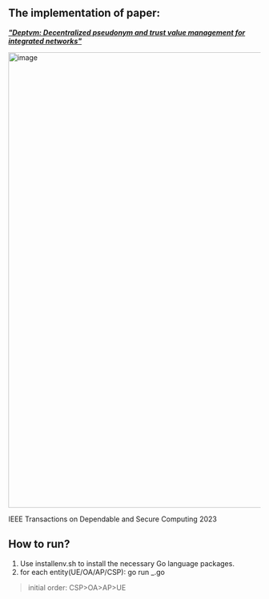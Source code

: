 ## The implementation of paper: 

[***"Deptvm: Decentralized pseudonym and trust value management for integrated networks"***](https://ieeexplore.ieee.org/abstract/document/10049178)

<img width="910" alt="image" src="https://github.com/eternaldlw/DePTVM/assets/115533295/6177e6f0-8bb2-4562-a41c-6a0dfe6cb26a">

IEEE Transactions on Dependable and Secure Computing 2023

## How to run?

1. Use installenv.sh to install the necessary Go language packages.
2. for each entity(UE/OA/AP/CSP):
  go run _.go

> initial order: CSP>OA>AP>UE


   



